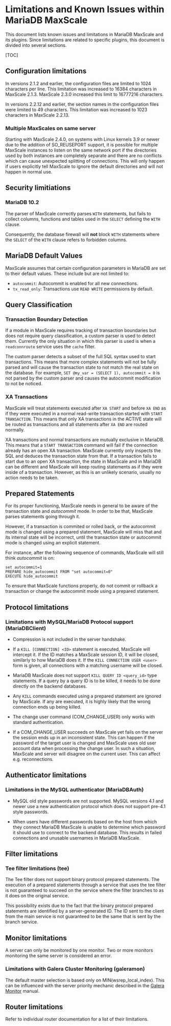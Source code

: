 # Limitations and Known Issues within MariaDB MaxScale

This document lists known issues and limitations in MariaDB MaxScale and its
plugins. Since limitations are related to specific plugins, this document is
divided into several sections.

[TOC]

## Configuration limitations

In versions 2.1.2 and earlier, the configuration files are limited to 1024
characters per line. This limitation was increased to 16384 characters in
MaxScale 2.1.3. MaxScale 2.3.0 increased this limit to 16777216 characters.

In versions 2.2.12 and earlier, the section names in the configuration files
were limited to 49 characters. This limitation was increased to 1023 characters
in MaxScale 2.2.13.

### Multiple MaxScales on same server

Starting with MaxScale 2.4.0, on systems with Linux kernels 3.9 or newer due to
the addition of SO_REUSEPORT support, it is possible for multiple MaxScale
instances to listen on the same network port if the directories used by both
instances are completely separate and there are no conflicts which can cause
unexpected splitting of connections. This will only happen if users explicitly
tell MaxScale to ignore the default directories and will not happen in normal
use.

## Security limitiations

### MariaDB 10.2

The parser of MaxScale correctly parses `WITH` statements, but fails to
collect columns, functions and tables used in the `SELECT` defining the
`WITH` clause.

Consequently, the database firewall will **not** block `WITH` statements
where the `SELECT` of the `WITH` clause refers to forbidden columns.

## MariaDB Default Values

MaxScale assumes that certain configuration parameters in MariaDB are set to
their default values. These include but are not limited to:

* `autocommit`: Autocommit is enabled for all new connections.
* `tx_read_only`: Transactions use `READ WRITE` permissions by default.

## Query Classification

### Transaction Boundary Detection

If a module in MaxScale requires tracking of transaction boundaries but does not
require query classification, a custom parser is used to detect them. Currently
the only situation in which this parser is used is when a `readconnroute`
service uses the `cache` filter.

The custom parser detects a subset of the full SQL syntax used to start
transactions. This means that more complex statements will not be fully parsed
and will cause the transaction state to not match the real state on the
database. For example, `SET @my_var = (SELECT 1), autocommit = 0` is not parsed
by the custom parser and causes the autocommit modification to not be noticed.

### XA Transactions

MaxScale will treat statements executed after `XA START` and before `XA END` as
if they were executed in a normal read-write transaction started with `START
TRANSACTION`. This means that only XA transactions in the ACTIVE state will be
routed as transactions and all statements after `XA END` are routed normally.

XA transactions and normal transactions are mutually exclusive in MariaDB. This
means that a `START TRANSACTION` command will fail if the connection already has
an open XA transaction. MaxScale currently only inspects the SQL and deduces the
transaction state from that. If a transaction fails to start due to an open XA
transaction, the state in MaxScale and in MariaDB can be different and MaxScale
will keep routing statements as if they were inside of a transaction. However,
as this is an unlikely scenario, usually no action needs to be taken.

## Prepared Statements

For its proper functioning, MaxScale needs in general to be aware of the
transaction state and _autocommit_ mode. In order to be that, MaxScale
parses statements going through it.

However, if a transaction is commited or rolled back, or the autocommit
mode is changed using a prepared statement, MaxScale will miss that and its
internal state will be incorrect, until the transaction state or autocommit
mode is changed using an explicit statement.

For instance, after the following sequence of commands, MaxScale will still
think _autocommit_ is on:
```
set autocommit=1
PREPARE hide_autocommit FROM "set autocommit=0"
EXECUTE hide_autocommit
```

To ensure that MaxScale functions properly, do not commit or rollback a
transaction or change the autocommit mode using a prepared statement.

## Protocol limitations

### Limitations with MySQL/MariaDB Protocol support (MariaDBClient)

* Compression is not included in the server handshake.

* If a `KILL [CONNECTION] <ID>` statement is executed, MaxScale will intercept
  it. If the ID matches a MaxScale session ID, it will be closed, similarly to
  how MariaDB does it. If the `KILL CONNECTION USER <user>` form is given, all
  connections with a matching username will be closed.

* MariaDB MaxScale does not support `KILL QUERY ID <query_id>` type
  statements. If a query by a query ID is to be killed, it needs to be done
  directly on the backend databases.

* Any `KILL` commands executed using a prepared statement are ignored by
  MaxScale. If any are executed, it is highly likely that the wrong connection
  ends up being killed.

* The change user command (COM_CHANGE_USER) only works with standard
  authentication.

* If a COM_CHANGE_USER succeeds on MaxScale yet fails on the server the session
  ends up in an inconsistent state. This can happen if the password of the
  target user is changed and MaxScale uses old user account data when processing
  the change user. In such a situation, MaxScale and server will disagree on the
  current user. This can affect e.g. reconnections.

## Authenticator limitations

### Limitations in the MySQL authenticator (MariaDBAuth)

* MySQL old style passwords are not supported. MySQL versions 4.1 and newer use
a new authentication protocol which does not support pre-4.1 style passwords.

* When users have different passwords based on the host from which they connect
MariaDB MaxScale is unable to determine which password it should use to connect
to the backend database. This results in failed connections and unusable
usernames in MariaDB MaxScale.

## Filter limitations

### Tee filter limitations (tee)

The Tee filter does not support binary protocol prepared statements. The
execution of a prepared statements through a service that uses the tee filter is
not guaranteed to succeed on the service where the filter branches to as it does
on the original service.

This possibility exists due to the fact that the binary protocol prepared
statements are identified by a server-generated ID. The ID sent to the client
from the main service is not guaranteed to be the same that is sent by the
branch service.

## Monitor limitations

A server can only be monitored by one monitor. Two or more monitors monitoring
the same server is considered an error.

### Limitations with Galera Cluster Monitoring (galeramon)

The default master selection is based only on MIN(wsrep_local_index). This
can be influenced with the server priority mechanic described in the
[Galera Monitor](../Monitors/Galera-Monitor.md) manual.

## Router limitations

Refer to individual router documentation for a list of their limitations.
